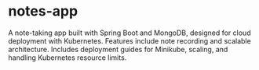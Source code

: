 # notes-app
A note-taking app built with Spring Boot and MongoDB, designed for cloud deployment with Kubernetes. Features include note recording and scalable architecture. Includes deployment guides for Minikube, scaling, and handling Kubernetes resource limits.
